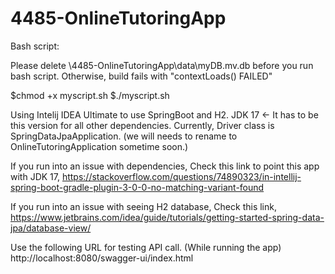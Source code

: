 # 4485-OnlineTutoringApp

Bash script:

Please delete \4485-OnlineTutoringApp\data\myDB.mv.db before you run bash script.
Otherwise, build fails with "contextLoads() FAILED"

$chmod +x myscript.sh
$./myscript.sh




Using Intelij IDEA Ultimate to use SpringBoot and H2.
JDK 17    <- It has to be this version for all other dependencies.
Currently, Driver class is SpringDataJpaApplication. (we will needs to rename to OnlineTutoringApplication sometime soon.)

If you run into an issue with dependencies,
Check this link to point this app with JDK 17, https://stackoverflow.com/questions/74890323/in-intellij-spring-boot-gradle-plugin-3-0-0-no-matching-variant-found

If you run into an issue with seeing H2 database, 
Check this link, https://www.jetbrains.com/idea/guide/tutorials/getting-started-spring-data-jpa/database-view/

Use the following URL for testing API call. (While running the app)
http://localhost:8080/swagger-ui/index.html


